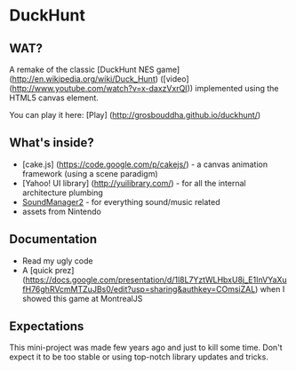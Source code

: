 DuckHunt
=============

WAT?
----
A remake of the classic [DuckHunt NES game] (http://en.wikipedia.org/wiki/Duck_Hunt) ([video] (http://www.youtube.com/watch?v=x-daxzVxrQI)) implemented using the HTML5 canvas element.

You can play it here: [Play] (http://grosbouddha.github.io/duckhunt/)

What's inside?
--------------

* [cake.js] (https://code.google.com/p/cakejs/) - a canvas animation framework (using a scene paradigm)
* [Yahoo! UI library] (http://yuilibrary.com/) - for all the internal architecture plumbing 
* [SoundManager2](http://www.schillmania.com/projects/soundmanager2/) - for everything sound/music related
* assets from Nintendo

Documentation
-------------
* Read my ugly code
* A [quick prez] (https://docs.google.com/presentation/d/1l8L7YztWLHbxU8j_E1InVYaXufH76ghRVcmMTZuJBs0/edit?usp=sharing&authkey=COmsiZAL) when I showed this game at MontrealJS

Expectations
------------

This mini-project was made few years ago and just to kill some time.
Don't expect it to be too stable or using top-notch library updates and tricks.

